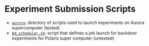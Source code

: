 # Experiment Submission Scripts

- [`aurora`](https://github.com/msakarvadia/distributed_ml/tree/main/scripts/aurora): directory of scripts used to launch experiments on Aurora supercomputer (tested)
- [`bd_scheduler.sh`](https://github.com/msakarvadia/distributed_ml/blob/main/scripts/bd_scheduler.sh): script that defines a job launch for backdoor experiments for Polaris super computer (untested)

